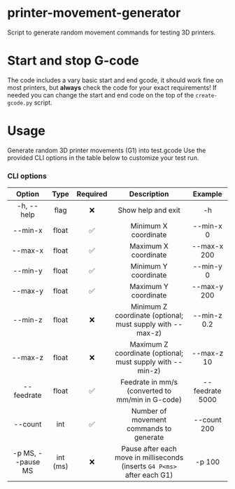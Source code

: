 # printer-movement-generator
Script to generate random movement commands for testing 3D printers.
# Start and stop G-code
The code includes a vary basic start and end gcode, it should work fine on most printers, but **always** check the code for your exact requirements! 
If needed you can change the start and end code on the top of the `create-gcode.py` script.
# Usage
Generate random 3D printer movements (G1) into test.gcode 
Use the provided CLI options in the table below to customize your test run.

### CLI options

| Option | Type | Required | Description | Example |
|:---:|:---:|:---:|:---:|:---:|
| -h, --help | flag | ❌ | Show help and exit | -h |
| --min-x | float | ✅ | Minimum X coordinate | --min-x 0 |
| --max-x | float | ✅ | Maximum X coordinate | --max-x 200 |
| --min-y | float | ✅ | Minimum Y coordinate | --min-y 0 |
| --max-y | float | ✅ | Maximum Y coordinate | --max-y 200 |
| --min-z | float | ❌ | Minimum Z coordinate (optional; must supply with --max-z) | --min-z 0.2 |
| --max-z | float | ❌ | Maximum Z coordinate (optional; must supply with --min-z) | --max-z 10 |
| --feedrate | float | ✅ | Feedrate in mm/s (converted to mm/min in G-code) | --feedrate 5000 |
| --count | int | ✅ | Number of movement commands to generate | --count 200 |
| -p MS, --pause MS | int (ms) | ❌ | Pause after each move in milliseconds (inserts `G4 P<ms>` after each G1) | -p 100 |